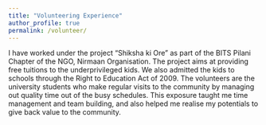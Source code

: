 ```yaml
---
title: "Volunteering Experience"
author_profile: true
permalink: /volunteer/
---
```

I have worked under the project “Shiksha ki Ore” as part of the BITS Pilani Chapter of the NGO, Nirmaan Organisation. The project aims at providing free tuitions to the underprivileged kids. We also admitted the kids to schools through the Right to Education Act of 2009. The volunteers are the university students who make regular visits to the community by managing out quality time out of the busy schedules. This exposure taught me time management and team building, and also helped me realise my potentials to give back value to the community.
